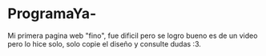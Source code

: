 # ProgramaYa-
Mi primera pagina web "fino", fue dificil pero se logro bueno es de un video pero lo hice solo, solo copie el diseño y consulte dudas :3. 
